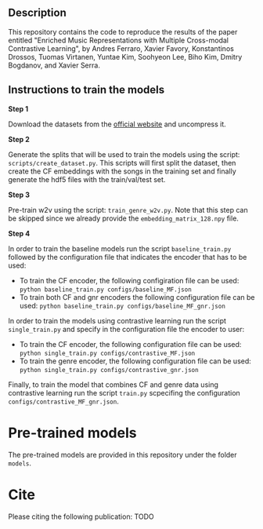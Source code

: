 ## Description


This repository contains the code to reproduce the results of the paper entitled "Enriched Music Representations with Multiple Cross-modal Contrastive Learning", by Andres Ferraro, Xavier Favory, Konstantinos Drossos, Tuomas Virtanen, Yuntae Kim, Soohyeon Lee, Biho Kim, Dmitry Bogdanov, and Xavier Serra.

## Instructions to train the models

**Step 1**

Download the datasets from the [official website](https://arena.kakao.com/melon_dataset) and uncompress it.

**Step 2**

Generate the splits that will be used to train the models using the script: `scripts/create_dataset.py`. This scripts will first split the dataset, then create the CF embeddings with the songs in the training set and finally generate the hdf5 files with the train/val/test set.

**Step 3**

Pre-train w2v using the script: `train_genre_w2v.py`. Note that this step can be skipped since we already provide the `embedding_matrix_128.npy` file.

**Step 4**

In order to train the baseline models run the script `baseline_train.py` followed by the configuration file that indicates the encoder that has to be used:
 - To train the CF encoder, the following configiration file can be used: `python baseline_train.py configs/baseline_MF.json`
 - To train both CF and gnr encoders the following configuration file can be used: `python baseline_train.py configs/baseline_MF_gnr.json`

In order to train the models using contrastive learning run the script `single_train.py` and specify in the configuration file the encoder to user:
 - To train the CF encoder, the following configuration file can be used: `python single_train.py configs/contrastive_MF.json` 
 - To train the genre encoder, the following configuration file can be used: `python single_train.py configs/contrastive_gnr.json` 

Finally, to train the model that combines CF and genre data using contrastive learning run the script `train.py` scpecifing the configuration `configs/contrastive_MF_gnr.json`.

# Pre-trained models

The pre-trained models are provided in this repository under the folder `models`.

# Cite

Please citing the following publication: TODO
